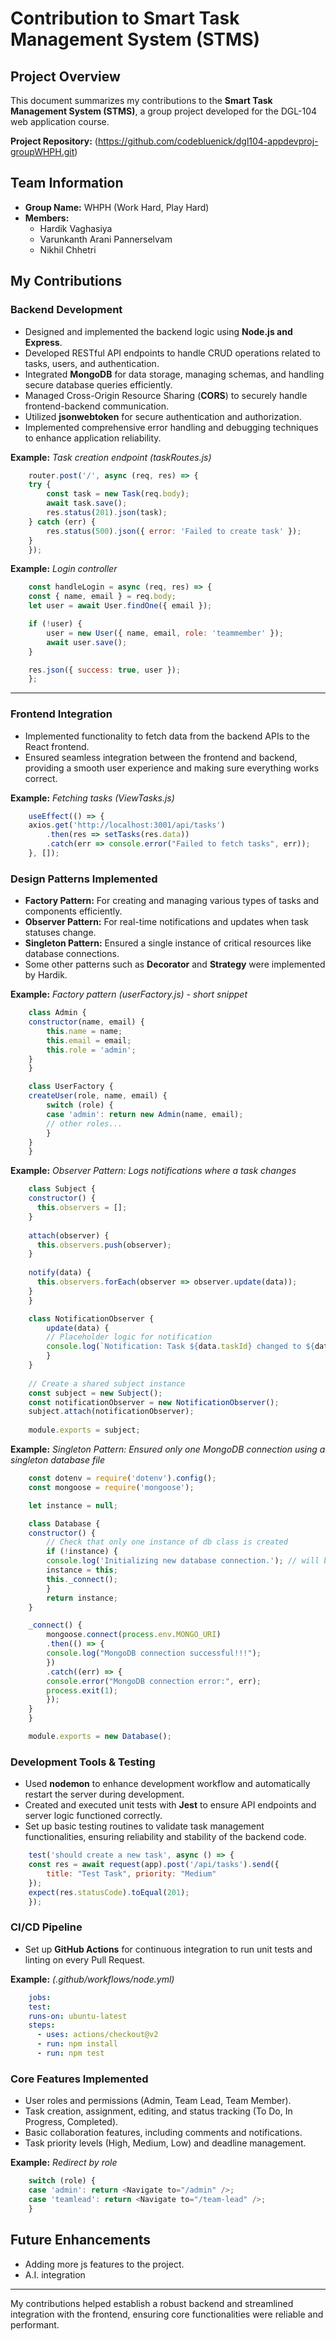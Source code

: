 # Contribution to Smart Task Management System (STMS)

## Project Overview
This document summarizes my contributions to the **Smart Task Management System (STMS)**, a group project developed for the DGL-104 web application course.

**Project Repository:** (https://github.com/codebluenick/dgl104-appdevproj-groupWHPH.git)

## Team Information
- **Group Name:** WHPH (Work Hard, Play Hard)
- **Members:**
  - Hardik Vaghasiya
  - Varunkanth Arani Pannerselvam
  - Nikhil Chhetri

## My Contributions

### Backend Development
- Designed and implemented the backend logic using **Node.js and Express**.
- Developed RESTful API endpoints to handle CRUD operations related to tasks, users, and authentication.
- Integrated **MongoDB** for data storage, managing schemas, and handling secure database queries efficiently.
- Managed Cross-Origin Resource Sharing (**CORS**) to securely handle frontend-backend communication.
- Utilized **jsonwebtoken** for secure authentication and authorization.
- Implemented comprehensive error handling and debugging techniques to enhance application reliability.

**Example:** *Task creation endpoint (taskRoutes.js)*
```javascript
    router.post('/', async (req, res) => {
    try {
        const task = new Task(req.body);
        await task.save();
        res.status(201).json(task);
    } catch (err) {
        res.status(500).json({ error: 'Failed to create task' });
    }
    });
```

**Example:** *Login controller*
```javascript
    const handleLogin = async (req, res) => {
    const { name, email } = req.body;
    let user = await User.findOne({ email });

    if (!user) {
        user = new User({ name, email, role: 'teammember' });
        await user.save();
    }

    res.json({ success: true, user });
    };
```

---

### Frontend Integration
- Implemented functionality to fetch data from the backend APIs to the React frontend.
- Ensured seamless integration between the frontend and backend, providing a smooth user experience and making sure everything works correct.

**Example:** *Fetching tasks (ViewTasks.js)*
```javascript
    useEffect(() => {
    axios.get('http://localhost:3001/api/tasks')
        .then(res => setTasks(res.data))
        .catch(err => console.error("Failed to fetch tasks", err));
    }, []);
```

### Design Patterns Implemented
- **Factory Pattern:** For creating and managing various types of tasks and components efficiently.
- **Observer Pattern:** For real-time notifications and updates when task statuses change.
- **Singleton Pattern:** Ensured a single instance of critical resources like database connections.
- Some other patterns such as **Decorator** and **Strategy** were implemented by Hardik.

**Example:** *Factory pattern (userFactory.js) - short snippet*
```javascript
    class Admin {
    constructor(name, email) {
        this.name = name;
        this.email = email;
        this.role = 'admin';
    }
    }

    class UserFactory {
    createUser(role, name, email) {
        switch (role) {
        case 'admin': return new Admin(name, email);
        // other roles...
        }
    }
    }
```

**Example:** *Observer Pattern: Logs notifications where a task changes*
```javascript
    class Subject {
    constructor() {
      this.observers = [];
    }
  
    attach(observer) {
      this.observers.push(observer);
    }
  
    notify(data) {
      this.observers.forEach(observer => observer.update(data));
    }
    }   

    class NotificationObserver {
        update(data) {
        // Placeholder logic for notification
        console.log(`Notification: Task ${data.taskId} changed to ${data.status}`);
        }
    }
    
    // Create a shared subject instance
    const subject = new Subject();
    const notificationObserver = new NotificationObserver();
    subject.attach(notificationObserver);
    
    module.exports = subject;
```

**Example:** *Singleton Pattern: Ensured only one MongoDB connection using a singleton database file*
```javascript
    const dotenv = require('dotenv').config();
    const mongoose = require('mongoose');

    let instance = null;

    class Database {
    constructor() {
        // Check that only one instance of db class is created
        if (!instance) {
        console.log('Initializing new database connection.'); // will be printed only once when the instance is created
        instance = this;
        this._connect();
        }
        return instance;
    }

    _connect() {
        mongoose.connect(process.env.MONGO_URI)
        .then(() => {
        console.log("MongoDB connection successful!!!");
        })
        .catch((err) => {
        console.error("MongoDB connection error:", err);
        process.exit(1);
        });
    }
    }

    module.exports = new Database();
```

### Development Tools & Testing
- Used **nodemon** to enhance development workflow and automatically restart the server during development.
- Created and executed unit tests with **Jest** to ensure API endpoints and server logic functioned correctly.
- Set up basic testing routines to validate task management functionalities, ensuring reliability and stability of the backend code.

```javascript
    test('should create a new task', async () => {
    const res = await request(app).post('/api/tasks').send({
        title: "Test Task", priority: "Medium"
    });
    expect(res.statusCode).toEqual(201);
    });
```

### CI/CD Pipeline
- Set up **GitHub Actions** for continuous integration to run unit tests and linting on every Pull Request.

**Example:** *(.github/workflows/node.yml)*
```yaml
    jobs:
    test:
    runs-on: ubuntu-latest
    steps:
      - uses: actions/checkout@v2
      - run: npm install
      - run: npm test
```

### Core Features Implemented
- User roles and permissions (Admin, Team Lead, Team Member).
- Task creation, assignment, editing, and status tracking (To Do, In Progress, Completed).
- Basic collaboration features, including comments and notifications.
- Task priority levels (High, Medium, Low) and deadline management.

**Example:** *Redirect by role*
```javascript
    switch (role) {
    case 'admin': return <Navigate to="/admin" />;
    case 'teamlead': return <Navigate to="/team-lead" />;
    }
```

## Future Enhancements
- Adding more js features to the project.
- A.I. integration

---

My contributions helped establish a robust backend and streamlined integration with the frontend, ensuring core functionalities were reliable and performant.
